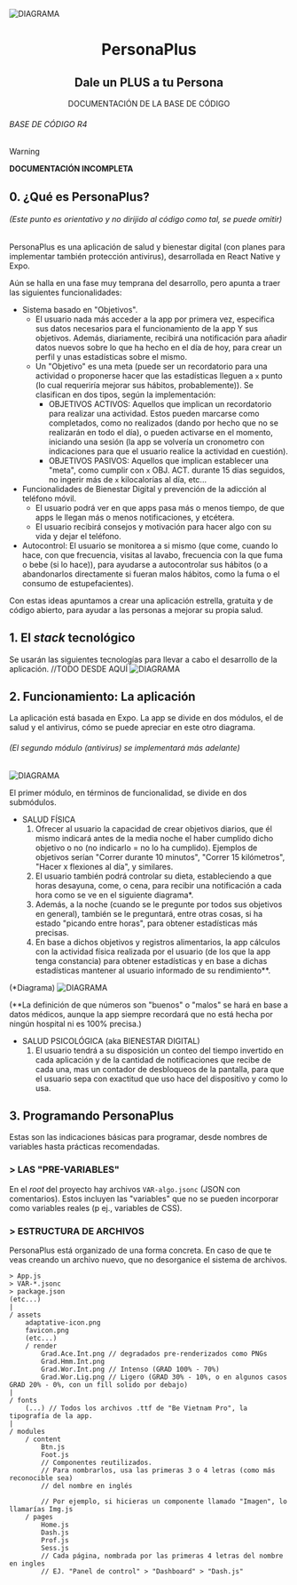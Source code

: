 ![DIAGRAMA](https://personaplus.vercel.app/banner.png)
<h1 align="center">PersonaPlus</h1>
<h2 align="center">Dale un PLUS a tu Persona</h2>
<p align="center">
DOCUMENTACIÓN DE LA BASE DE CÓDIGO
</p>

###### BASE DE CÓDIGO R4

> [!WARNING]
> **DOCUMENTACIÓN INCOMPLETA**

## 0. ¿Qué es PersonaPlus?
###### (Este punto es orientativo y no dirijido al código como tal, se puede omitir)
PersonaPlus es una aplicación de salud y bienestar digital (con planes para implementar también protección antivirus), desarrollada en React Native y Expo.

Aún se halla en una fase muy temprana del desarrollo, pero apunta a traer las siguientes funcionalidades:
- Sistema basado en "Objetivos".
	- El usuario nada más acceder a la app por primera vez, especifica sus datos necesarios para el funcionamiento de la app Y sus objetivos. Además, diariamente, recibirá una notificación para añadir datos nuevos sobre lo que ha hecho en el día de hoy, para crear un perfil y unas estadísticas sobre el mismo.
	- Un "Objetivo" es una meta (puede ser un recordatorio para una actividad o proponerse hacer que las estadísticas lleguen a `x` punto (lo cual requeriría mejorar sus hábitos, probablemente)). Se clasifican en dos tipos, según la implementación:
		- OBJETIVOS ACTIVOS: Aquellos que implican un recordatorio para realizar una actividad. Estos pueden marcarse como completados, como no realizados (dando por hecho que no se realizarán en todo el día), o pueden activarse en el momento, iniciando una sesión (la app se volvería un cronometro con indicaciones para que el usuario realice la actividad en cuestión).
		- OBJETIVOS PASIVOS: Aquellos que implican establecer una "meta", como cumplir con `x` OBJ. ACT. durante 15 días seguidos, no ingerir más de `x` kilocalorías al día, etc...
- Funcionalidades de Bienestar Digital y prevención de la adicción al teléfono móvil.
	- El usuario podrá ver en que apps pasa más o menos tiempo, de que apps le llegan más o menos notificaciones, y etcétera.
	- El usuario recibirá consejos y motivación para hacer algo con su vida y dejar el teléfono.
- Autocontrol: El usuario se monitorea a si mismo (que come, cuando lo hace, con que frecuencia, visitas al lavabo, frecuencia con la que fuma o bebe (si lo hace)), para ayudarse a autocontrolar sus hábitos (o a abandonarlos directamente si fueran malos hábitos, como la fuma o el consumo de estupefacientes).

Con estas ideas apuntamos a crear una aplicación estrella, gratuita y de código abierto, para ayudar a las personas a mejorar su propia salud.

## 1. El *stack* tecnológico
Se usarán las siguientes tecnologías para llevar a cabo el desarrollo de la aplicación.
//TODO DESDE AQUÍ
![DIAGRAMA](https://personaplus.vercel.app/stack_del_proyecto.png)

## 2. Funcionamiento: La aplicación
La aplicación está basada en Expo.
La app se divide en dos módulos, el de salud y el antivirus, cómo se puede apreciar en este otro diagrama.
###### (El segundo módulo (antivirus) se implementará más adelante)

![DIAGRAMA](https://personaplus.vercel.app/org_esquema_app.png)

El primer módulo, en términos de funcionalidad, se divide en dos submódulos.
-	SALUD FÍSICA
	1. Ofrecer al usuario la capacidad de crear objetivos diarios, que él mismo indicará antes de la media noche el haber cumplido dicho objetivo o no (no indicarlo = no lo ha cumplido). Ejemplos de objetivos serían "Correr durante 10 minutos", "Correr 15 kilómetros", "Hacer x flexiones al día", y similares.
	2. El usuario también podrá controlar su dieta, estableciendo a que horas desayuna, come, o cena, para recibir una notificación a cada hora como se ve en el siguiente diagrama*.
	3. Además, a la noche (cuando se le pregunte por todos sus objetivos en general), también se le preguntará, entre otras cosas, si ha estado "picando entre horas", para obtener estadísticas más precisas.
	4. En base a dichos objetivos y registros alimentarios, la app cálculos con la actividad física realizada por el usuario (de los que la app tenga constancia) para obtener estadísticas y en base a dichas estadísticas mantener al usuario informado de su rendimiento**.

(*Diagrama)
![DIAGRAMA](https://personaplus.vercel.app/func_salud1_dieta.png)

(**La definición de que números son "buenos" o "malos" se hará en base a datos médicos, aunque la app siempre recordará que no está hecha por ningún hospital ni es 100% precisa.)

- SALUD PSICOLÓGICA (aka BIENESTAR DIGITAL)
	1.	El usuario tendrá a su disposición un conteo del tiempo invertido en cada aplicación y de la cantidad de notificaciones que recibe de cada una, mas un contador de desbloqueos de la pantalla, para que el usuario sepa con exactitud que uso hace del dispositivo y como lo usa.
	
## 3. Programando PersonaPlus
Estas son las indicaciones básicas para programar, desde nombres de variables hasta prácticas recomendadas.

### > LAS "PRE-VARIABLES"
En el *root* del proyecto hay archivos `VAR-algo.jsonc` (JSON con comentarios).
Estos incluyen las "variables" que no se pueden incorporar como variables reales (p ej., variables de CSS).

### > ESTRUCTURA DE ARCHIVOS
PersonaPlus está organizado de una forma concreta. En caso de que te veas creando un archivo nuevo, que no desorganice el sistema de archivos.

```
> App.js
> VAR-*.jsonc
> package.json
(etc...)
|
/ assets
	adaptative-icon.png
	favicon.png
	(etc...)
	/ render
		Grad.Ace.Int.png // degradados pre-renderizados como PNGs
		Grad.Hmm.Int.png
		Grad.Wor.Int.png // Intenso (GRAD 100% - 70%)
		Grad.Wor.Lig.png // Ligero (GRAD 30% - 10%, o en algunos casos GRAD 20% - 0%, con un fill solido por debajo)
|
/ fonts
	(...) // Todos los archivos .ttf de "Be Vietnam Pro", la tipografía de la app.
|
/ modules
	/ content
		Btn.js
		Foot.js
		// Componentes reutilizados.
		// Para nombrarlos, usa las primeras 3 o 4 letras (como más reconocible sea)
		// del nombre en inglés

		// Por ejemplo, si hicieras un componente llamado "Imagen", lo llamarías Img.js
	/ pages
		Home.js
		Dash.js
		Prof.js
		Sess.js
		// Cada página, nombrada por las primeras 4 letras del nombre en ingles
		// EJ. "Panel de control" > "Dashboard" > "Dash.js"
```